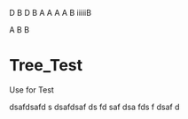 
D
B
D
B
A
A
A
A
B
iiiiiB

A
B
B

# Tree_Test
Use for Test

dsafdsafd
s
dsafdsaf
ds
fd
saf
dsa
fds
f
dsaf
d
